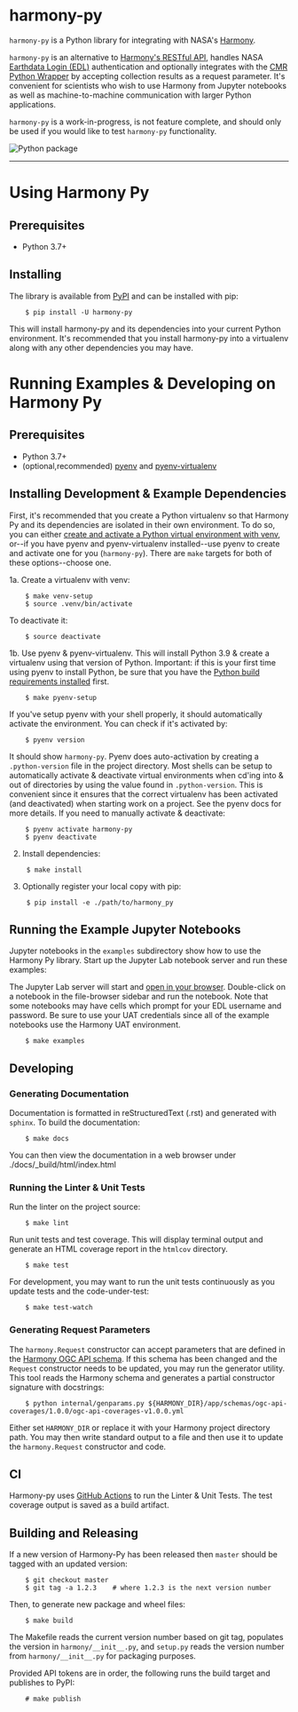 # harmony-py

`harmony-py` is a Python library for integrating with NASA's [Harmony](https://harmony.earthdata.nasa.gov/).

`harmony-py` is an alternative to [Harmony's RESTful API](https://harmony.earthdata.nasa.gov/docs/api/), handles NASA [Earthdata Login (EDL)](https://urs.earthdata.nasa.gov/home) authentication and optionally integrates with the [CMR Python Wrapper](https://github.com/nasa/eo-metadata-tools) by accepting collection results as a request parameter. It's convenient for scientists who wish to use Harmony from Jupyter notebooks as well as machine-to-machine communication with larger Python applications.

`harmony-py` is a work-in-progress, is not feature complete, and should only be used if you would like to test `harmony-py` functionality.

![Python package](https://github.com/nasa/harmony-py/workflows/Python%20package/badge.svg)

---
# Using Harmony Py

## Prerequisites

* Python 3.7+


## Installing

The library is available from [PyPI](https://pypi.org/project/harmony-py/) and can be installed with pip:

        $ pip install -U harmony-py

This will install harmony-py and its dependencies into your current Python environment. It's recommended that you install harmony-py into a virtualenv along with any other dependencies you may have.


# Running Examples & Developing on Harmony Py

## Prerequisites

* Python 3.7+
* (optional,recommended) [pyenv](https://github.com/pyenv/pyenv) and [pyenv-virtualenv](https://github.com/pyenv/pyenv-virtualenv)


## Installing Development & Example Dependencies

First, it's recommended that you create a Python virtualenv so that Harmony Py and its dependencies are isolated in their own environment. To do so, you can either [create and activate a Python virtual environment with venv](https://docs.python.org/3/tutorial/venv.html), or--if you have pyenv and pyenv-virtualenv installed--use pyenv to create and activate one for you (`harmony-py`). There are `make` targets for both of these options--choose one.

1a. Create a virtualenv with venv:

        $ make venv-setup
        $ source .venv/bin/activate

To deactivate it:

        $ source deactivate

1b. Use pyenv & pyenv-virtualenv. This will install Python 3.9 & create a virtualenv using that version of Python. Important: if this is your first time using pyenv to install Python, be sure that you have the [Python build requirements installed](https://github.com/pyenv/pyenv/wiki#suggested-build-environment) first.

        $ make pyenv-setup

If you've setup pyenv with your shell properly, it should automatically activate the environment. You can check if it's activated by:

        $ pyenv version

It should show `harmony-py`. Pyenv does auto-activation by creating a `.python-version` file in the project directory. Most shells can be setup to automatically activate & deactivate virtual environments when cd'ing into & out of directories by using the value found in `.python-version`. This is convenient since it ensures that the correct virtualenv has been activated (and deactivated) when starting work on a project. See the pyenv docs for more details. If you need to manually activate & deactivate:

        $ pyenv activate harmony-py
        $ pyenv deactivate

2. Install dependencies:

        $ make install

3. Optionally register your local copy with pip:

        $ pip install -e ./path/to/harmony_py


## Running the Example Jupyter Notebooks

Jupyter notebooks in the `examples` subdirectory show how to use the Harmony Py library. Start up the Jupyter Lab notebook server and run these examples: 

The Jupyter Lab server will start and [open in your browser](http://localhost:8888/lab). Double-click on a notebook in the file-browser sidebar and run the notebook. Note that some notebooks may have cells which prompt for your EDL username and password. Be sure to use your UAT credentials since all of the example notebooks use the Harmony UAT environment.

        $ make examples


## Developing

### Generating Documentation

Documentation is formatted in reStructuredText (.rst) and generated with `sphinx`. To build the documentation:

        $ make docs

You can then view the documentation in a web browser under ./docs/_build/html/index.html


### Running the Linter & Unit Tests

Run the linter on the project source:

        $ make lint

Run unit tests and test coverage. This will display terminal output and generate an HTML coverage report in the `htmlcov` directory.

        $ make test

For development, you may want to run the unit tests continuously as you update tests and the code-under-test:

        $ make test-watch


### Generating Request Parameters

The `harmony.Request` constructor can accept parameters that are defined in the [Harmony OGC API schema](). If this schema has been changed and the `Request` constructor needs to be updated, you may run the generator utility. This tool reads the Harmony schema and generates a partial constructor signature with docstrings:

        $ python internal/genparams.py ${HARMONY_DIR}/app/schemas/ogc-api-coverages/1.0.0/ogc-api-coverages-v1.0.0.yml

Either set `HARMONY_DIR` or replace it with your Harmony project directory path. You may then write standard output to a file and then use it to update the `harmony.Request` constructor and code.

## CI

Harmony-py uses [GitHub
Actions](https://github.com/nasa/harmony-py/actions) to run the Linter
& Unit Tests. The test coverage output is saved as a build artifact.

## Building and Releasing

If a new version of Harmony-Py has been released then `master` should be tagged with an updated version:

        $ git checkout master
        $ git tag -a 1.2.3    # where 1.2.3 is the next version number

Then, to generate new package and wheel files:

        $ make build

The Makefile reads the current version number based on git tag, populates the version in `harmony/__init__.py`, and `setup.py` reads the version number from `harmony/__init__.py` for packaging purposes.

Provided API tokens are in order, the following runs the build target and publishes to PyPI:

        # make publish